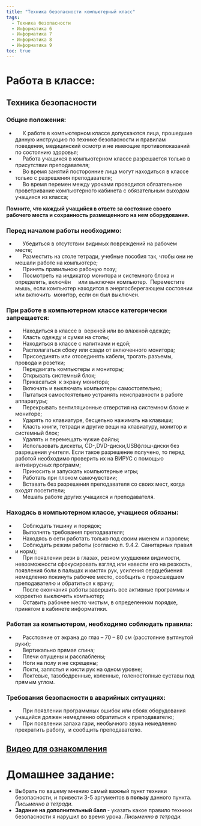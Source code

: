 ```yaml
---
title: "Техника безопасности компьютерный класс"
tags:
  - Техника безопасности
  - Информатика 6
  - Информатика 7
  - Информатика 8
  - Информатика 9
toc: true
---
```

# Работа в классе:
## Техника безопасности
### Общие положения:

-         К работе в компьютерном классе допускаются лица, прошедшие данную инструкцию по технике безопасности и правилам поведения, медицинский осмотр и не имеющие противопоказаний по состоянию здоровья;
-        Работа учащихся в компьютерном классе разрешается только в присутствии преподавателя;
-        Во время занятий посторонние лица могут находиться в классе только с разрешения преподавателя;
-        Во время перемен между уроками проводится обязательное проветривание компьютерного кабинета с обязательным выходом учащихся из класса;

  **Помните, что каждый учащийся в ответе за состояние своего рабочего места и сохранность размещенного на нем оборудования.**

### Перед началом работы необходимо:

-        Убедиться в отсутствии видимых повреждений на рабочем месте;
-        Разместить на столе тетради, учебные пособия так, чтобы они не мешали работе на компьютере;
-        Принять правильною рабочую позу;
-        Посмотреть на индикатор монитора и системного блока и определить, включён     или выключен компьютер.  Переместите мышь, если компьютер находится в энергосберегающем состоянии или включить  монитор, если он был выключен.

### При работе в компьютерном классе категорически запрещается:

-        Находиться в классе в  верхней или во влажной одежде;
-        Класть одежду и сумки на столы;
-        Находиться в классе с напитками и едой;
-        Располагаться сбоку или сзади от включенного монитора;
-        Присоединять или отсоединять кабели, трогать разъемы, провода и розетки;
-        Передвигать компьютеры и мониторы;
-        Открывать системный блок;
-        Прикасаться  к экрану монитора;
-        Включать и выключать компьютеры самостоятельно;
-        Пытаться самостоятельно устранять неисправности в работе аппаратуры;
-        Перекрывать вентиляционные отверстия на системном блоке и мониторе;
-        Ударять по клавиатуре, бесцельно нажимать на клавиши;
-        Класть книги, тетради и другие вещи на клавиатуру, монитор и системный блок;
-        Удалять и перемещать чужие файлы;
-        Использовать дискеты, СD-,DVD\-диски,USBфлэш-диски без разрешения учителя. Если такое разрешение получено, то перед работой необходимо проверить их на ВИРУС с помощью антивирусных программ;
-        Приносить и запускать компьютерные игры;
-        Работать при плохом самочувствии;
-        Вставать без разрешения преподавателя со своих мест, когда входят посетители;
-        Мешать работе других учащихся и преподавателя.

### Находясь в компьютерном классе, учащиеся обязаны:

-        Соблюдать тишину и порядок;
-        Выполнять требования преподавателя;
-        Находясь в сети работать только под своим именем и паролем;
-        Соблюдать режим работы (согласно п. 9.4.2. Санитарных правил и норм);
-        При появлении рези в глазах, резком ухудшении видимости, невозможности сфокусировать взгляд или навести его на резкость, появления боли в пальцах и кистях рук, усиления сердцебиения немедленно покинуть рабочее место, сообщить о происшедшем преподавателю и обратиться к врачу;
-        После окончания работы завершить все активные программы и корректно выключить компьютер;
-        Оставить рабочее место чистым, в определенном порядке, принятом в кабинете информатики.

### Работая за компьютером, необходимо соблюдать правила:

-        Расстояние от экрана до глаз – 70 – 80 см (расстояние вытянутой руки);
-        Вертикально прямая спина;
-        Плечи опущены и расслаблены;
-        Ноги на полу и не скрещены;
-        Локти, запястья и кисти рук на одном уровне;
-        Локтевые, тазобедренные, коленные, голеностопные суставы под прямым углом.

### Требования безопасности в аварийных ситуациях:

-        При появлении программных ошибок или сбоях оборудования учащийся должен немедленно обратиться к преподавателю;
-        При появлении запаха гари, необычного звука немедленно прекратить работу,  и сообщить преподавателю.

## [Видео для ознакомления](https://www.youtube.com/watch?v=fWEOpHj_2Dk)

# Домашнее задание:
- Выбрать по вашему мнению самый важный пункт техники безопасности, и привести 3-5 аргументов **в пользу** данного пункта. *Письменно в тетради.* 
- **Задание на дополнительный балл** - указать какое правило техники безопасности я нарушил во время урока. *Письменно в тетради.*